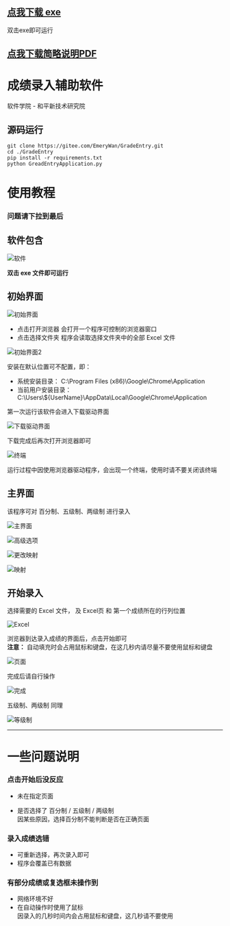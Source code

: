 ## [点我下载 exe](https://github.com/EmeryWan/GradeEntry/releases)

双击exe即可运行  

## [点我下载简略说明PDF](https://github.com/EmeryWan/GradeEntry/releases)

# 成绩录入辅助软件

软件学院 - 和平新技术研究院

## 源码运行

```shell
git clone https://gitee.com/EmeryWan/GradeEntry.git
cd ./GradeEntry
pip install -r requirements.txt
python GreadEntryApplication.py
```

# 使用教程

### 问题请下拉到最后

## 软件包含

![软件](./readme_imgs/1.png)

**双击 exe 文件即可运行**

## 初始界面

![初始界面](./readme_imgs/2-1.png)

- 点击打开浏览器 会打开一个程序可控制的浏览器窗口
- 点击选择文件夹 程序会读取选择文件夹中的全部 Excel 文件

![初始界面2](./readme_imgs/2-2.png)

安装在默认位置可不配置，即：

- 系统安装目录： C:\\Program Files (x86)\\Google\\Chrome\\Application
- 当前用户安装目录： C:\\Users\\${UserName}\\AppData\\Local\\Google\\Chrome\\Application

第一次运行该软件会进入下载驱动界面

![下载驱动界面](./readme_imgs/3.png)

下载完成后再次打开浏览器即可

![终端](./readme_imgs/4.png)

运行过程中因使用浏览器驱动程序，会出现一个终端，使用时请不要关闭该终端

## 主界面

该程序可对 百分制、五级制、两级制 进行录入

![主界面](./readme_imgs/5.png)

![高级选项](./readme_imgs/6.png)

![更改映射](./readme_imgs/7.png)

![映射](./readme_imgs/8.png)

## 开始录入

选择需要的 Excel 文件， 及 Excel页 和 第一个成绩所在的行列位置

![Excel](./readme_imgs/9.png)

浏览器到达录入成绩的界面后，点击开始即可  
**注意：** 自动填充时会占用鼠标和键盘，在这几秒内请尽量不要使用鼠标和键盘

![页面](./readme_imgs/10.png)

完成后请自行操作

![完成](./readme_imgs/11.png)

五级制、两级制 同理

![等级制](./readme_imgs/12.png)

---

# 一些问题说明

### 点击开始后没反应

- 未在指定页面

- 是否选择了 百分制 / 五级制 / 两级制  
因某些原因，选择百分制不能判断是否在正确页面

### 录入成绩选错

- 可重新选择，再次录入即可
- 程序会覆盖已有数据

### 有部分成绩或复选框未操作到

- 网络环境不好
- 在自动操作时使用了鼠标  
  因录入的几秒时间内会占用鼠标和键盘，这几秒请不要使用
